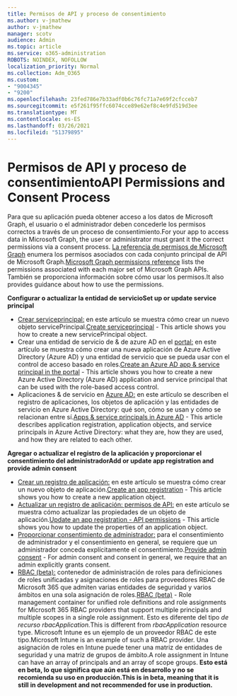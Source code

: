 ```yaml
---
title: Permisos de API y proceso de consentimiento
ms.author: v-jmathew
author: v-jmathew
manager: scotv
audience: Admin
ms.topic: article
ms.service: o365-administration
ROBOTS: NOINDEX, NOFOLLOW
localization_priority: Normal
ms.collection: Adm_O365
ms.custom:
- "9004345"
- "9200"
ms.openlocfilehash: 23fed786e7b33adf0b6c76fc71a7e69f2cfcceb7
ms.sourcegitcommit: e5f261f95ffc6074cce89e62ef8c4e9fd519d3ee
ms.translationtype: MT
ms.contentlocale: es-ES
ms.lasthandoff: 03/26/2021
ms.locfileid: "51379895"
---
```

# <a name="api-permissions-and-consent-process"></a><span data-ttu-id="47b92-102">Permisos de API y proceso de consentimiento</span><span class="sxs-lookup"><span data-stu-id="47b92-102">API Permissions and Consent Process</span></span>

<span data-ttu-id="47b92-103">Para que su aplicación pueda obtener acceso a los datos de Microsoft Graph, el usuario o el administrador deben concederle los permisos correctos a través de un proceso de consentimiento.</span><span class="sxs-lookup"><span data-stu-id="47b92-103">For your app to access data in Microsoft Graph, the user or administrator must grant it the correct permissions via a consent process.</span></span> <span data-ttu-id="47b92-104">[La referencia de permisos de Microsoft Graph](https://docs.microsoft.com/graph/permissions-reference) enumera los permisos asociados con cada conjunto principal de API de Microsoft Graph.</span><span class="sxs-lookup"><span data-stu-id="47b92-104">[Microsoft Graph permissions reference](https://docs.microsoft.com/graph/permissions-reference) lists the permissions associated with each major set of Microsoft Graph APIs.</span></span> <span data-ttu-id="47b92-105">También se proporciona información sobre cómo usar los permisos.</span><span class="sxs-lookup"><span data-stu-id="47b92-105">It also provides guidance about how to use the permissions.</span></span>

<span data-ttu-id="47b92-106">**Configurar o actualizar la entidad de servicio**</span><span class="sxs-lookup"><span data-stu-id="47b92-106">**Set up or update service principal**</span></span>

- <span data-ttu-id="47b92-107">[Crear serviceprincipal:](https://docs.microsoft.com/graph/api/serviceprincipal-post-serviceprincipals) en este artículo se muestra cómo crear un nuevo objeto servicePrincipal.</span><span class="sxs-lookup"><span data-stu-id="47b92-107">[Create serviceprincipal](https://docs.microsoft.com/graph/api/serviceprincipal-post-serviceprincipals) - This article shows you how to create a new servicePrincipal object.</span></span>
- <span data-ttu-id="47b92-108">Crear una entidad de servicio de & de azure AD en el [portal:](https://docs.microsoft.com/azure/active-directory/develop/howto-create-service-principal-portal) en este artículo se muestra cómo crear una nueva aplicación de Azure Active Directory (Azure AD) y una entidad de servicio que se pueda usar con el control de acceso basado en roles.</span><span class="sxs-lookup"><span data-stu-id="47b92-108">[Create an Azure AD app & service principal in the portal](https://docs.microsoft.com/azure/active-directory/develop/howto-create-service-principal-portal) - This article shows you how to create a new Azure Active Directory (Azure AD) application and service principal that can be used with the role-based access control.</span></span>
- <span data-ttu-id="47b92-109">Aplicaciones & de servicio en [Azure AD:](https://docs.microsoft.com/azure/active-directory/develop/app-objects-and-service-principals) en este artículo se describen el registro de aplicaciones, los objetos de aplicación y las entidades de servicio en Azure Active Directory: qué son, cómo se usan y cómo se relacionan entre sí.</span><span class="sxs-lookup"><span data-stu-id="47b92-109">[Apps & service principals in Azure AD](https://docs.microsoft.com/azure/active-directory/develop/app-objects-and-service-principals) - This article describes application registration, application objects, and service principals in Azure Active Directory: what they are, how they are used, and how they are related to each other.</span></span>

<span data-ttu-id="47b92-110">**Agregar o actualizar el registro de la aplicación y proporcionar el consentimiento del administrador**</span><span class="sxs-lookup"><span data-stu-id="47b92-110">**Add or update app registration and provide admin consent**</span></span>

- <span data-ttu-id="47b92-111">[Crear un registro de aplicación:](https://docs.microsoft.com/graph/api/application-post-applications) en este artículo se muestra cómo crear un nuevo objeto de aplicación.</span><span class="sxs-lookup"><span data-stu-id="47b92-111">[Create an app registration](https://docs.microsoft.com/graph/api/application-post-applications) - This article shows you how to create a new application object.</span></span>
- <span data-ttu-id="47b92-112">[Actualizar un registro de aplicación: permisos de API:](https://docs.microsoft.com/graph/api/application-update) en este artículo se muestra cómo actualizar las propiedades de un objeto de aplicación.</span><span class="sxs-lookup"><span data-stu-id="47b92-112">[Update an app registration - API permissions](https://docs.microsoft.com/graph/api/application-update) - This article shows you how to update the properties of an application object.</span></span>
- <span data-ttu-id="47b92-113">[Proporcionar consentimiento de administrador:](https://docs.microsoft.com/graph/security-authorization#grant-permissions-to-an-application) para el consentimiento de administrador y el consentimiento en general, se requiere que un administrador conceda explícitamente el consentimiento.</span><span class="sxs-lookup"><span data-stu-id="47b92-113">[Provide admin consent](https://docs.microsoft.com/graph/security-authorization#grant-permissions-to-an-application) - For admin consent and consent in general, we require that an admin explicitly grants consent.</span></span>
- <span data-ttu-id="47b92-114">[RBAC (beta):](https://docs.microsoft.com/graph/api/resources/rbacapplicationmultiple) contenedor de administración de roles para definiciones de roles unificadas y asignaciones de roles para proveedores RBAC de Microsoft 365 que admiten varias entidades de seguridad y varios ámbitos en una sola asignación de roles.</span><span class="sxs-lookup"><span data-stu-id="47b92-114">[RBAC (beta)](https://docs.microsoft.com/graph/api/resources/rbacapplicationmultiple) - Role management container for unified role definitions and role assignments for Microsoft 365 RBAC providers that support multiple principals and multiple scopes in a single role assignment.</span></span> <span data-ttu-id="47b92-115">Esto es diferente del tipo *de recurso rbacApplication.*</span><span class="sxs-lookup"><span data-stu-id="47b92-115">This is different from *rbacApplication* resource type.</span></span> <span data-ttu-id="47b92-116">Microsoft Intune es un ejemplo de un proveedor RBAC de este tipo.</span><span class="sxs-lookup"><span data-stu-id="47b92-116">Microsoft Intune is an example of such a RBAC provider.</span></span> <span data-ttu-id="47b92-117">Una asignación de roles en Intune puede tener una matriz de entidades de seguridad y una matriz de grupos de ámbito.</span><span class="sxs-lookup"><span data-stu-id="47b92-117">A role assignment in Intune can have an array of principals and an array of scope groups.</span></span> <span data-ttu-id="47b92-118">**Esto está en beta, lo que significa que aún está en desarrollo y no se recomienda su uso en producción.**</span><span class="sxs-lookup"><span data-stu-id="47b92-118">**This is in beta, meaning that it is still in development and not recommended for use in production.**</span></span>
